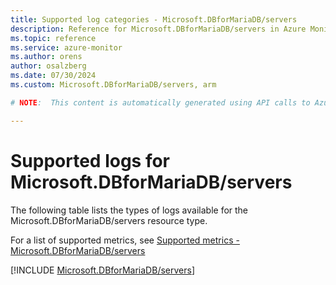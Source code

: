 ```yaml
---
title: Supported log categories - Microsoft.DBforMariaDB/servers
description: Reference for Microsoft.DBforMariaDB/servers in Azure Monitor Logs.
ms.topic: reference
ms.service: azure-monitor
ms.author: orens
author: osalzberg
ms.date: 07/30/2024
ms.custom: Microsoft.DBforMariaDB/servers, arm

# NOTE:  This content is automatically generated using API calls to Azure. Any edits made on these files will be overwritten in the next run of the script. 

---
```





# Supported logs for Microsoft.DBforMariaDB/servers  
The following table lists the types of logs available for the Microsoft.DBforMariaDB/servers resource type.
  
  
  
For a list of supported metrics, see [Supported metrics - Microsoft.DBforMariaDB/servers](../supported-metrics/microsoft-dbformariadb-servers-metrics.md)  
  

  
[!INCLUDE [Microsoft.DBforMariaDB/servers](./includes/microsoft-dbformariadb-servers-logs-include.md)]  
  


